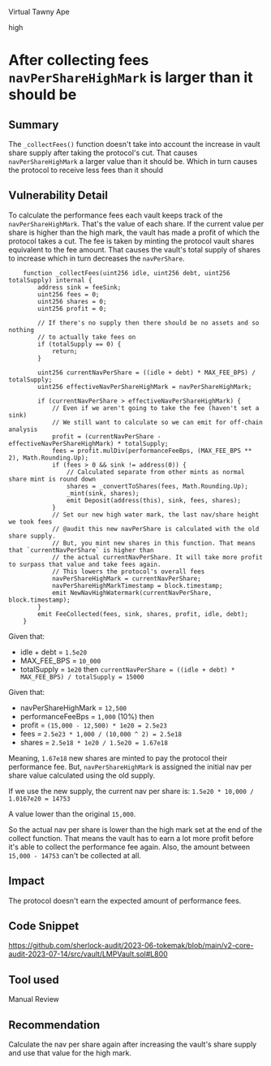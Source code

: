 Virtual Tawny Ape

high

# After collecting fees `navPerShareHighMark` is larger than it should be
## Summary
The `_collectFees()` function doesn't take into account the increase in vault share supply after taking the protocol's cut. That causes `navPerShareHighMark` a larger value than it should be. Which in turn causes the protocol to receive less fees than it should

## Vulnerability Detail
To calculate the performance fees each vault keeps track of the `navPerShareHighMark`. That's the value of each share. If the current value per share is higher than the high mark, the vault has made a profit of which the protocol takes a cut. The fee is taken by minting the protocol vault shares equivalent to the fee amount. That causes the vault's total supply of shares to increase which in turn decreases the `navPerShare`.

```sol
    function _collectFees(uint256 idle, uint256 debt, uint256 totalSupply) internal {
        address sink = feeSink;
        uint256 fees = 0;
        uint256 shares = 0;
        uint256 profit = 0;

        // If there's no supply then there should be no assets and so nothing
        // to actually take fees on
        if (totalSupply == 0) {
            return;
        }

        uint256 currentNavPerShare = ((idle + debt) * MAX_FEE_BPS) / totalSupply;
        uint256 effectiveNavPerShareHighMark = navPerShareHighMark;

        if (currentNavPerShare > effectiveNavPerShareHighMark) {
            // Even if we aren't going to take the fee (haven't set a sink)
            // We still want to calculate so we can emit for off-chain analysis
            profit = (currentNavPerShare - effectiveNavPerShareHighMark) * totalSupply;
            fees = profit.mulDiv(performanceFeeBps, (MAX_FEE_BPS ** 2), Math.Rounding.Up);
            if (fees > 0 && sink != address(0)) {
                // Calculated separate from other mints as normal share mint is round down
                shares = _convertToShares(fees, Math.Rounding.Up);
                _mint(sink, shares);
                emit Deposit(address(this), sink, fees, shares);
            }
            // Set our new high water mark, the last nav/share height we took fees
            // @audit this new navPerShare is calculated with the old share supply.
            // But, you mint new shares in this function. That means that `currentNavPerShare` is higher than
            // the actual currentNavPerShare. It will take more profit to surpass that value and take fees again.
            // This lowers the protocol's overall fees
            navPerShareHighMark = currentNavPerShare;
            navPerShareHighMarkTimestamp = block.timestamp;
            emit NewNavHighWatermark(currentNavPerShare, block.timestamp);
        }
        emit FeeCollected(fees, sink, shares, profit, idle, debt);
    }
```

Given that:
- idle + debt = `1.5e20`
- MAX_FEE_BPS = `10_000`
- totalSupply = `1e20`
then `currentNavPerShare = ((idle + debt) * MAX_FEE_BPS) / totalSupply = 15000`

Given that:
- navPerShareHighMark = `12,500`
- performanceFeeBps = `1,000` (10%)
then
- profit = `(15,000 - 12,500) * 1e20 = 2.5e23`
- fees = `2.5e23 * 1,000 / (10,000 ^ 2) = 2.5e18`
- shares = `2.5e18 * 1e20 / 1.5e20 = 1.67e18`

Meaning, `1.67e18` new shares are minted to pay the protocol their performance fee. But, `navPerShareHighMark` is assigned the initial nav per share value calculated using the old supply.

If we use the new supply, the current nav per share is:
`1.5e20 * 10,000 / 1.0167e20 = 14753`

A value lower than the original `15,000`.

So the actual nav per share is lower than the high mark set at the end of the collect function. That means the vault has to earn a lot more profit before it's able to collect the performance fee again. Also, the amount between `15,000 - 14753` can't be collected at all.

## Impact
The protocol doesn't earn the expected amount of performance fees.

## Code Snippet
https://github.com/sherlock-audit/2023-06-tokemak/blob/main/v2-core-audit-2023-07-14/src/vault/LMPVault.sol#L800
## Tool used

Manual Review

## Recommendation
Calculate the nav per share again after increasing the vault's share supply and use that value for the high mark.
